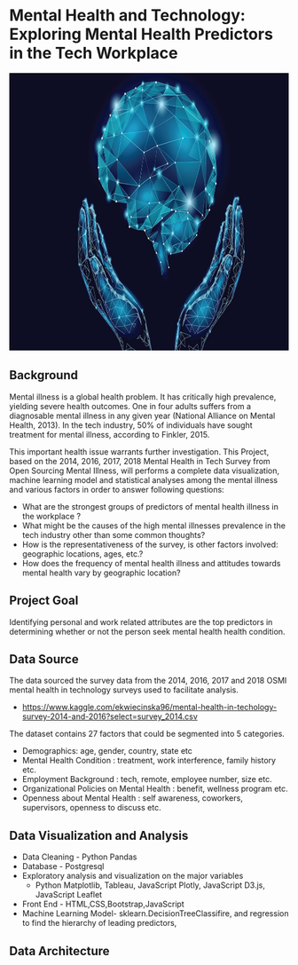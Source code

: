 # Mental Health and Technology: Exploring Mental Health Predictors in the Tech Workplace

<img src="worldmentalhealthday_16x9.jpg" height="500" width="900" />


## Background

Mental illness is a global health problem. It has critically high prevalence, yielding severe health outcomes. One in four adults suffers from a diagnosable mental illness in any given year (National Alliance on Mental Health, 2013). In the tech industry, 50% of individuals have sought treatment for mental illness, according to Finkler, 2015.

This important health issue warrants further investigation. This Project, based on the 2014, 2016, 2017, 2018 Mental Health in Tech Survey from Open Sourcing Mental Illness, will performs a complete data visualization, machine learning model and statistical analyses among the mental illness and various factors in order to answer following questions:

- What are the strongest groups of predictors of mental health illness in the workplace ?
- What might be the causes of the high mental illnesses prevalence in the tech industry other than some common thoughts?
- How is the representativeness of the survey, is other factors involved: geographic locations, ages, etc.?
- How does the frequency of mental health illness and attitudes towards mental health vary by geographic location?

## Project Goal

Identifying personal and work related attributes are the top predictors in determining whether or not the person seek mental health health condition. 

## Data Source

The data sourced the survey data from the 2014, 2016, 2017 and 2018 OSMI mental health in technology surveys used to facilitate analysis.
- https://www.kaggle.com/ekwiecinska96/mental-health-in-techology-survey-2014-and-2016?select=survey_2014.csv

The dataset contains 27 factors that could be segmented into 5 categories.

   - Demographics: age, gender, country, state etc
   - Mental Health Condition : treatment, work interference, family history etc.
   - Employment Background : tech, remote, employee number, size etc.
   - Organizational Policies on Mental Health : benefit, wellness program etc.
   - Openness about Mental Health : self awareness, coworkers, supervisors, openness to discuss etc.
   
 ## Data Visualization and Analysis
 
 - Data Cleaning - Python Pandas 
 - Database -  Postgresql
 - Exploratory analysis and visualization on the major variables
     - Python Matplotlib, Tableau, JavaScript Plotly, JavaScript D3.js, JavaScript Leaflet 
 - Front End - HTML,CSS,Bootstrap,JavaScript
 - Machine Learning Model- sklearn.DecisionTreeClassifire, and regression to find the hierarchy of leading predictors,
  
  ## Data Architecture
 

